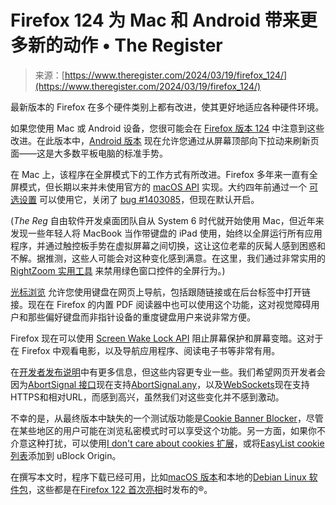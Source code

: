 <!--yml

category: 未分类

date: 2024-05-29 12:31:47

-->

# Firefox 124 为 Mac 和 Android 带来更多新的动作 • The Register

> 来源：[https://www.theregister.com/2024/03/19/firefox_124/](https://www.theregister.com/2024/03/19/firefox_124/)

最新版本的 Firefox 在多个硬件类别上都有改进，使其更好地适应各种硬件环境。

如果您使用 Mac 或 Android 设备，您很可能会在 [Firefox 版本 124](https://www.mozilla.org/en-US/firefox/124.0/releasenotes/) 中注意到这些改进。在此版本中，[Android 版本](https://play.google.com/store/apps/details?id=org.mozilla.firefox) 现在允许您通过从屏幕顶部向下拉动来刷新页面——这是大多数平板电脑的标准手势。

在 Mac 上，该程序在全屏模式下的工作方式有所改进。Firefox 多年来一直有全屏模式，但长期以来并未使用官方的 [macOS API](https://developer.apple.com/documentation/appkit/nswindow/stylemask/1644530-fullscreen) 实现。大约四年前通过一个 [可选设置](https://apple.stackexchange.com/questions/305883/firefox-on-macos-use-native-fullscreen-on-videos) 可以使用它，关闭了 [bug #1403085](https://bugzilla.mozilla.org/show_bug.cgi?id=1403085)，但现在默认开启。

(*The Reg* 自由软件开发桌面团队自从 System 6 时代就开始使用 Mac，但近年来发现一些年轻人将 MacBook 当作带键盘的 iPad 使用，始终以全屏运行所有应用程序，并通过触控板手势在虚拟屏幕之间切换，这让这位老辈的灰髯人感到困惑和不解。据推测，这些人可能会对这种变化感到满意。在这里，我们通过非常实用的 [RightZoom 实用工具](https://blazingtools.com/right_zoom_mac.html) 来禁用绿色窗口控件的全屏行为。)

[光标浏览](https://www.makeuseof.com/what-is-caret-browsing/) 允许您使用键盘在网页上导航，包括跟随链接或在后台标签中打开链接。现在在 Firefox 的内置 PDF 阅读器中也可以使用这个功能，这对视觉障碍用户和那些偏好键盘而非指针设备的重度键盘用户来说非常方便。

Firefox 现在可以使用 [Screen Wake Lock API](https://developer.mozilla.org/en-US/docs/Web/API/Screen_Wake_Lock_API) 阻止屏幕保护和屏幕变暗。这对于在 Firefox 中观看电影，以及导航应用程序、阅读电子书等非常有用。

在[开发者发布说明](https://developer.mozilla.org/en-US/docs/Mozilla/Firefox/Releases/124)中有更多信息，但这些内容更专业一些。我们希望网页开发者会因为[AbortSignal 接口](https://developer.mozilla.org/en-US/docs/Web/API/AbortSignal)现在支持[AbortSignal.any](https://developer.mozilla.org/en-US/docs/Web/API/AbortSignal/any_static)，以及[WebSockets](https://developer.mozilla.org/en-US/docs/Web/API/WebSockets_API)现在支持HTTPS和相对URL，而感到高兴，虽然我们对这些变化并不感到激动。

不幸的是，从最终版本中缺失的一个测试版功能是[Cookie Banner Blocker](https://support.mozilla.org/en-US/kb/cookie-banner-reduction)，尽管在某些地区的用户可能在浏览私密模式时可以享受这个功能。另一方面，如果你不介意这种打扰，可以使用[I don't care about cookies 扩展](https://www.theregister.com/2022/09/21/avast_buys_i_dont_care_about_cookies_addon/)，或将[EasyList cookie 列表](https://easylist.to/)添加到 uBlock Origin。

在撰写本文时，程序下载已经可用，比如[macOS 版本](https://www.mozilla.org/en-US/firefox/mac/)和本地的[Debian Linux 软件包](https://ftp.mozilla.org/pub/firefox/releases/124.0/linux-x86_64/en-US/)，这些都是在[Firefox 122 首次亮相](https://www.theregister.com/2024/01/25/firefox_122_is_out/)时发布的®。

